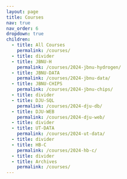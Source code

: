```yaml
---
layout: page
title: Courses
nav: true
nav_order: 6
dropdown: true
children:
  - title: All Courses
    permalink: /courses/
  - title: divider
  - title: JBNU-H
    permalink: /courses/2024-jbnu-hydrogen/
  - title: JBNU-DATA
    permalink: /courses/2024-jbnu-data/
  - title: JBNU-CHIPS
    permalink: /courses/2024-jbnu-chips/
  - title: divider
  - title: DJU-SQL
    permalink: /courses/2024-dju-db/
  - title: DJU-WEB
    permalink: /courses/2024-dju-web/
  - title: divider
  - title: UT-DATA
    permalink: /courses/2024-ut-data/
  - title: divider
  - title: HB-C
    permalink: /courses/2024-hb-c/
  - title: divider
  - title: Archives
    permalink: /courses/
---
```

